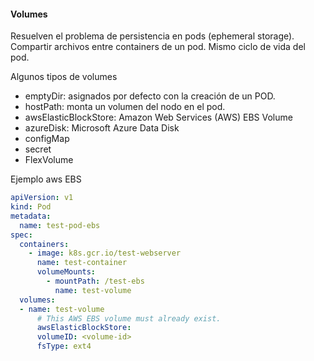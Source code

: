 #### Volumes

Resuelven el problema de persistencia en pods (ephemeral storage).
Compartir archivos entre containers de un pod.
Mismo ciclo de vida del pod.

Algunos tipos de volumes

- emptyDir: asignados por defecto con la creación de un POD.
- hostPath: monta un volumen del nodo en el pod.
- awsElasticBlockStore: Amazon Web Services (AWS) EBS Volume
- azureDisk: Microsoft Azure Data Disk
- configMap
- secret
- FlexVolume

Ejemplo aws EBS

```yaml
apiVersion: v1
kind: Pod
metadata:
  name: test-pod-ebs
spec:
  containers:
    - image: k8s.gcr.io/test-webserver
      name: test-container
      volumeMounts:
        - mountPath: /test-ebs
          name: test-volume
  volumes:
  - name: test-volume
      # This AWS EBS volume must already exist.
      awsElasticBlockStore:
      volumeID: <volume-id>
      fsType: ext4
```
